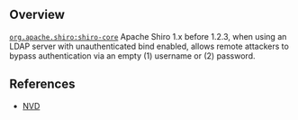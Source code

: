 ## Overview
[`org.apache.shiro:shiro-core`](http://search.maven.org/#search%7Cga%7C1%7Ca%3A%22shiro-core%22)
Apache Shiro 1.x before 1.2.3, when using an LDAP server with unauthenticated bind enabled, allows remote attackers to bypass authentication via an empty (1) username or (2) password.

## References
- [NVD](https://web.nvd.nist.gov/view/vuln/detail?vulnId=CVE-2014-0074)